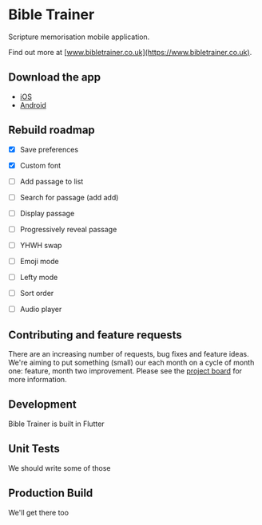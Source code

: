 # Bible Trainer

Scripture memorisation mobile application.

Find out more at [www.bibletrainer.co.uk](https://www.bibletrainer.co.uk).

## Download the app

- [iOS](https://itunes.apple.com/us/app/bibletrainer/id1447626377)
- [Android](https://play.google.com/store/apps/details?id=io.bibletrainer.scripture)

## Rebuild roadmap

- [x] Save preferences
- [x] Custom font
- [ ] Add passage to list
- [ ] Search for passage (add add)
- [ ] Display passage
- [ ] Progressively reveal passage
- [ ] YHWH swap
- [ ] Emoji mode
- [ ] Lefty mode
- [ ] Sort order
- [ ] Audio player


## Contributing and feature requests

There are an increasing number of requests, bug fixes and feature ideas. We're aiming to put something (small) our each month on a cycle of month one: feature, month two improvement. Please see the [project board](https://github.com/johnraftery/BibleTrainer/projects/1) for more information.

## Development

Bible Trainer is built in Flutter

## Unit Tests

We should write some of those

## Production Build

We'll get there too



